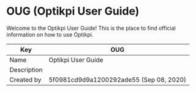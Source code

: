 # OUG (Optikpi User Guide)

Welcome to the Optikpi User Guide! This is the place to find official information on how to use Optikpi.

| Key         | OUG                                     |
| ----------- | --------------------------------------- |
| Name        | Optikpi User Guide                      |
| Description |                                         |
| Created by  | 5f0981cd9d9a1200292ade55 (Sep 08, 2020) |

